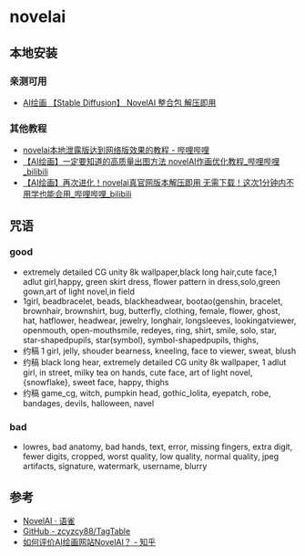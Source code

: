 # novelai

## 本地安装

### 亲测可用

* [AI绘画 【Stable Diffusion】 NovelAI 整合包 解压即用](https://www.bilibili.com/video/BV1aN4y1A7j1)

### 其他教程

* [novelai本地泄露版达到网络版效果的教程 - 哔哩哔哩](https://www.bilibili.com/read/cv18971531?spm_id_from=333.999.list.card_article.click)
* [【AI绘画】一定要知道的高质量出图方法 novelAI作画优化教程_哔哩哔哩_bilibili](https://www.bilibili.com/video/BV1wm4y1A7w9/?spm_id_from=333.880.my_history.page.click&vd_source=ebf06d572d5366b5ef7bc5032fefb08d "【AI绘画】一定要知道的高质量出图方法 novelAI作画优化教程_哔哩哔哩_bilibili")
* [【AI绘画】再次进化！novelai真官网版本解压即用 无需下载！这次1分钟内不用学也能会用_哔哩哔哩_bilibili](https://www.bilibili.com/video/BV1EV4y1L7dX/?spm_id_from=333.880.my_history.page.click&vd_source=ebf06d572d5366b5ef7bc5032fefb08d "【AI绘画】再次进化！novelai真官网版本解压即用 无需下载！这次1分钟内不用学也能会用_哔哩哔哩_bilibili")

## 咒语

### good

* extremely detailed CG unity 8k wallpaper,black long hair,cute face,1 adlut girl,happy, green skirt dress, flower pattern in dress,solo,green gown,art of light novel,in field
* 1girl, beadbracelet, beads, blackheadwear, bootao(genshin, bracelet, brownhair, brownshirt, bug, butterfly, clothing, female, flower, ghost, hat, hatflower, headwear, jewelry, longhair, longsleeves, lookingatviewer, openmouth, open-mouthsmile, redeyes, ring, shirt, smile, solo, star, star-shapedpupils, star(symbol), symbol-shapedpupils, thighs,
* 约稿 1 girl, jelly, shouder bearness, kneeling, face to viewer, sweat, blush
* 约稿 black long hear, extremely detailed CG unity 8k wallpaper, 1 adlut girl, in street, milky tea on hands, cute face, art of light novel, {snowflake}, sweet face, happy, thighs
* 约稿 game_cg, witch, pumpkin head, gothic_lolita, eyepatch, robe, bandages, devils, halloween, navel


### bad

* lowres, bad anatomy, bad hands, text, error, missing fingers, extra digit, fewer digits, cropped, worst quality, low quality, normal quality, jpeg artifacts, signature, watermark, username, blurry

## 参考

* [NovelAI · 语雀](https://www.yuque.com/longyuye/lmgcwy)
* [GitHub - zcyzcy88/TagTable](https://github.com/zcyzcy88/TagTable)
* [如何评价AI绘画网站NovelAI？ - 知乎](https://www.zhihu.com/question/558019952/answer/2710009035?utm_campaign=&utm_medium=social&utm_oi=752833622943219712&utm_psn=1563165958105165824&utm_source=qq)
